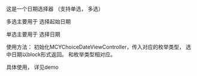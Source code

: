 
这是一个日期选择器 （支持单选， 多选）

多选主要用于 选择起始日期

单选主要用于 选择日期

使用方法： 初始化MCYChoiceDateViewController，传入对应的枚举类型， 选中日期以block形式返回。 和枚举类型相对应。 

具体使用， 详见demo
